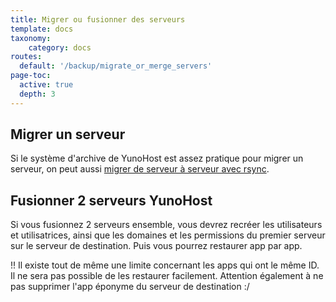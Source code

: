 ```yaml
---
title: Migrer ou fusionner des serveurs
template: docs
taxonomy:
    category: docs
routes:
  default: '/backup/migrate_or_merge_servers'
page-toc:
  active: true
  depth: 3
---
```


## Migrer un serveur

Si le système d'archive de YunoHost est assez pratique pour migrer un serveur, on peut aussi [migrer de serveur à serveur avec rsync](https://www.man42.net/blog/2017/07/how-to-migrate-a-debian-server/).

## Fusionner 2 serveurs YunoHost

Si vous fusionnez 2 serveurs ensemble, vous devrez recréer les utilisateurs et utilisatrices, ainsi que les domaines et les permissions du premier serveur sur le serveur de destination. Puis vous pourrez restaurer app par app.

!! Il existe tout de même une limite concernant les apps qui ont le même ID. Il ne sera pas possible de les restaurer facilement. Attention également à ne pas supprimer l'app éponyme du serveur de destination :/
